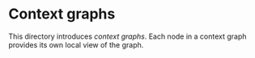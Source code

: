 # Context graphs

This directory introduces *context graphs*. Each node in a context graph provides its own local view of the graph.
